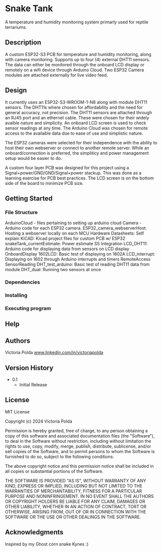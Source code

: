 # Snake Tank

A temperature and humidity monitoring system primarly used for reptile terrariums. 

## Description

A custom ESP32-S3 PCB for temperature and humidity monitoring, along with camera monitoring. Supports up to four (4) external DHT11 sensors. The data can either be monitored through the onboard LCD display or remotely on a wifi device through Arduino Cloud. Two ESP32 Camera modules are attached externally for live video feed.

## Design

It currently uses an ESP32-S3-WROOM-1-N8 along with module DHT11 sensors. The DHT11s where chosen for affordability and the need for general accuracy, not precision.
The DHT11 sensors are attached through an RJ45 port and an ethernet cable. These were chosen for their widely avaible nature and simplicity.
An onboard LCD screen is used to check sensor readings at any time. 
The Arduino Cloud was chosen for remote access to the available data due to ease of use and simplistic nature.

The ESP32 cameras were selected for their independence with the ability to host their own webserver or connect to another remote server. While an onboard/connection is preferred, the simpliticy and power management setup would be easier to do.

A custom four layer PCB was designed for this project using a Signal+power/GND/GND/Signal+power stackup. This was done as a learning exercise for PCB best practices. The LCD screen is on the bottom side of the board to minimize PCB size.

## Getting Started

### File Structure
ArduinoCloud - files pertaining to setting up arduino cloud
Camera - Arduino code for each ESP32 camera. 
   ESP32_camera_webserverHost: Hosting a webserver locally on each MCU
Hardware
   Datasheets: Self explain
   KiCAD: Kicad project files for custom PCB w/ ESP32
   snakeTank_currentEstimate: Power estimate SS
Integration
   LCD_DHT11: Arduino code for displaying data from sensors on LCD display
OnboardDisplay
   1602LCD: Basic test of displaying on 1602A
   LCD_interrupt: Displaying on 1602 through Arduino interrupts and timers
RemoteAccess
SensorReading
   DHT_test_arduino: Basic test of reading DHT11 data from module
   DHT_dual: Running two sensors at once

### Dependencies


### Installing


### Executing program


## Help

## Authors

Victoria Polda
www.linkedin.com/in/victoriapolda

## Version History

* 0.1
    * Initial Release

## License

MIT License

Copyright (c) 2024 Victoria Polda

Permission is hereby granted, free of charge, to any person obtaining a copy
of this software and associated documentation files (the "Software"), to deal
in the Software without restriction, including without limitation the rights
to use, copy, modify, merge, publish, distribute, sublicense, and/or sell
copies of the Software, and to permit persons to whom the Software is
furnished to do so, subject to the following conditions:

The above copyright notice and this permission notice shall be included in all
copies or substantial portions of the Software.

THE SOFTWARE IS PROVIDED "AS IS", WITHOUT WARRANTY OF ANY KIND, EXPRESS OR
IMPLIED, INCLUDING BUT NOT LIMITED TO THE WARRANTIES OF MERCHANTABILITY,
FITNESS FOR A PARTICULAR PURPOSE AND NONINFRINGEMENT. IN NO EVENT SHALL THE
AUTHORS OR COPYRIGHT HOLDERS BE LIABLE FOR ANY CLAIM, DAMAGES OR OTHER
LIABILITY, WHETHER IN AN ACTION OF CONTRACT, TORT OR OTHERWISE, ARISING FROM,
OUT OF OR IN CONNECTION WITH THE SOFTWARE OR THE USE OR OTHER DEALINGS IN THE
SOFTWARE.

## Acknowledgments

Inspired by my Ghost corn snake Kynes :) 
